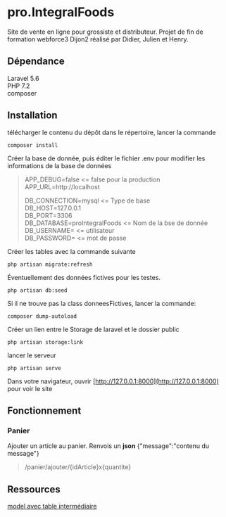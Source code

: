# pro.IntegralFoods
Site de vente en ligne pour grossiste et distributeur.
Projet de fin de formation webforce3 Dijon2 réalisé par Didier, Julien et Henry.

## Dépendance
Laravel 5.6  
PHP 7.2  
composer  

## Installation
télécharger le contenu du dépôt
dans le répertoire, lancer la commande

    composer install

Créer la base de donnée, puis éditer le fichier .env pour modifier les informations de la base de données

>APP_DEBUG=false   <= false pour la production  
>APP_URL=http://localhost  
>  
>DB_CONNECTION=mysql   <= Type de base  
>DB_HOST=127.0.0.1  
>DB_PORT=3306  
>DB_DATABASE=proIntegralFoods    <= Nom de la bse de donnée  
>DB_USERNAME=      <= utilisateur  
>DB_PASSWORD=      <= mot de passe


Créer les tables avec la commande suivante

    php artisan migrate:refresh

Éventuellement des données fictives pour les testes.

    php artisan db:seed

Si il ne trouve pas la class donneesFictives, lancer la commande:  

    composer dump-autoload

Créer un lien entre le Storage de laravel et le dossier public

    php artisan storage:link

lancer le serveur

    php artisan serve

Dans votre navigateur, ouvrir [http://127.0.0.1:8000](http://127.0.0.1:8000) pour voir le site

## Fonctionnement

### Panier
Ajouter un article au panier. Renvois un **json** {"message":"contenu du message"}
>/panier/ajouter/{idArticle}x{quantite}


## Ressources
[model avec table intermédiaire](https://openclassrooms.com/forum/sujet/les-relations-sur-laravel?page=1#message-92310433)
